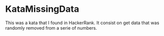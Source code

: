 # KataMissingData
This was a kata that I found in HackerRank. It consist on get data that was randomly removed from a serie of numbers.


